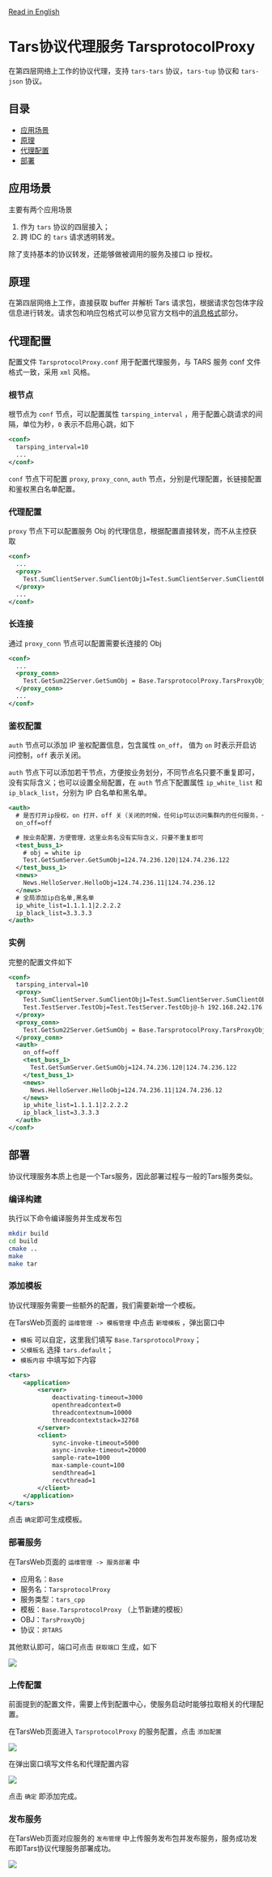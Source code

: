 [Read in English](README.en.md)

# Tars协议代理服务 TarsprotocolProxy

在第四层网络上工作的协议代理，支持 `tars-tars` 协议，`tars-tup` 协议和 `tars-json` 协议。

## 目录

- [应用场景](#chapter-1)
- [原理](#chapter-2)
- [代理配置](#chapter-3)
- [部署](#chapter-4)

## <a id='chapter-1'></a>应用场景

主要有两个应用场景

  1. 作为 `tars` 协议的四层接入；
  2. 跨 IDC 的 `tars` 请求透明转发。

除了支持基本的协议转发，还能够做被调用的服务及接口 ip 授权。

## <a id='chapter-2'></a>原理

在第四层网络上工作，直接获取 buffer 并解析 Tars 请求包，根据请求包包体字段信息进行转发。请求包和响应包格式可以参见官方文档中的[消息格式](https://tarscloud.github.io/TarsDocs/base/tars-protocol.html#22-%E6%B6%88%E6%81%AF%E6%A0%BC%E5%BC%8F)部分。

## <a id='chapter-3'></a>代理配置

配置文件 `TarsprotocolProxy.conf` 用于配置代理服务，与 TARS 服务 conf 文件格式一致，采用 `xml` 风格。

### 根节点

根节点为 `conf` 节点，可以配置属性 `tarsping_interval` ，用于配置心跳请求的间隔，单位为秒，`0` 表示不启用心跳，如下

```xml
<conf>
  tarsping_interval=10
  ...
</conf>
```

`conf` 节点下可配置 `proxy`, `proxy_conn`, `auth` 节点，分别是代理配置，长链接配置和鉴权黑白名单配置。

### 代理配置

`proxy` 节点下可以配置服务 Obj 的代理信息，根据配置直接转发，而不从主控获取

```xml
<conf>
  ...
  <proxy>
    Test.SumClientServer.SumClientObj1=Test.SumClientServer.SumClientObj@tcp -h 172.16.8.147 -t 60000 -p 10032
  </proxy>
  ...
</conf>
```

### 长连接

通过 `proxy_conn` 节点可以配置需要长连接的 Obj

```xml
<conf>
  ...
  <proxy_conn>
    Test.GetSum22Server.GetSumObj = Base.TarsprotocolProxy.TarsProxyObj@tcp -h 172.16.8.115 -t 60000 -p 8888
  </proxy_conn>
  ...
</conf>
```

### 鉴权配置

`auth` 节点可以添加 IP 鉴权配置信息，包含属性 `on_off`， 值为 `on` 时表示开启访问控制，`off` 表示关闭。

`auth` 节点下可以添加若干节点，方便按业务划分，不同节点名只要不重复即可，没有实际含义；也可以设置全局配置，在 `auth` 节点下配置属性 `ip_white_list` 和 `ip_black_list`，分别为 IP 白名单和黑名单。

```xml
<auth>
  # 是否打开ip授权，on 打开，off 关（关闭的时候，任何ip可以访问集群内的任何服务，一般只有内网转发才会这么配置）
  on_off=off

  # 按业务配置，方便管理，这里业务名没有实际含义，只要不重复即可
  <test_buss_1>
    # obj = white ip
    Test.GetSumServer.GetSumObj=124.74.236.120|124.74.236.122	
  </test_buss_1>
  <news>
    News.HelloServer.HelloObj=124.74.236.11|124.74.236.12
  </news>
  # 全局添加ip白名单,黑名单
  ip_white_list=1.1.1.1|2.2.2.2
  ip_black_list=3.3.3.3
</auth>
```

### 实例

完整的配置文件如下

```xml
<conf>
  tarsping_interval=10
  <proxy>
    Test.SumClientServer.SumClientObj1=Test.SumClientServer.SumClientObj@tcp -h 172.16.8.147 -t 60000 -p 10032
    Test.TestServer.TestObj=Test.TestServer.TestObj@-h 192.168.242.176 -p 8888 -t 60000 
  </proxy>
  <proxy_conn>
    Test.GetSum22Server.GetSumObj = Base.TarsprotocolProxy.TarsProxyObj@tcp -h 172.16.8.115 -t 60000 -p 8888
  </proxy_conn>
  <auth>
    on_off=off
    <test_buss_1>
      Test.GetSumServer.GetSumObj=124.74.236.120|124.74.236.122	
    </test_buss_1>
    <news>
      News.HelloServer.HelloObj=124.74.236.11|124.74.236.12
    </news>
    ip_white_list=1.1.1.1|2.2.2.2
    ip_black_list=3.3.3.3
  </auth>
</conf>
```

## <a id='chapter-4'></a>部署

协议代理服务本质上也是一个Tars服务，因此部署过程与一般的Tars服务类似。

### 编译构建

执行以下命令编译服务并生成发布包

```sh
mkdir build
cd build
cmake ..
make
make tar
```

### 添加模板

协议代理服务需要一些额外的配置，我们需要新增一个模板。

在TarsWeb页面的 `运维管理 -> 模板管理` 中点击 `新增模板` ，弹出窗口中
- `模板` 可以自定，这里我们填写 `Base.TarsprotocolProxy`；
- `父模板名` 选择 `tars.default`；
- `模板内容` 中填写如下内容

```xml
<tars>
	<application>
		<server>
			deactivating-timeout=3000
			openthreadcontext=0
			threadcontextnum=10000
			threadcontextstack=32768
		</server>
		<client>
			sync-invoke-timeout=5000
			async-invoke-timeout=20000
			sample-rate=1000
			max-sample-count=100
			sendthread=1
			recvthread=1
		</client>
	</application>
</tars>
```

点击 `确定`即可生成模板。

### 部署服务

在TarsWeb页面的 `运维管理 -> 服务部署` 中
- 应用名：`Base`
- 服务名：`TarsprotocolProxy`
- 服务类型：`tars_cpp`
- 模板：`Base.TarsprotocolProxy` （上节新建的模板）
- OBJ：`TarsProxyObj`
- 协议：`非TARS`

其他默认即可，端口可点击 `获取端口` 生成，如下

![](docs/images/tars_proxy_deploy.png)

### 上传配置

前面提到的配置文件，需要上传到配置中心，使服务启动时能够拉取相关的代理配置。

在TarsWeb页面进入 `TarsprotocolProxy` 的服务配置，点击 `添加配置`

![](docs/images/tars_proxy_conf_center.png)

在弹出窗口填写文件名和代理配置内容

![](docs/images/tars_proxy_add_conf.png)

点击 `确定` 即添加完成。

### 发布服务

在TarsWeb页面对应服务的 `发布管理` 中上传服务发布包并发布服务，服务成功发布即Tars协议代理服务部署成功。

![](docs/images/tars_proxy_publish.png)